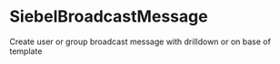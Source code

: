 # SiebelBroadcastMessage
Create user or group broadcast message with drilldown or on base of template
